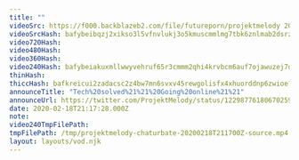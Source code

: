 ```yaml
---
title: ""
videoSrc: https://f000.backblazeb2.com/file/futureporn/projektmelody 2020-02-18.mkv
videoSrcHash: bafybeibqzj2xikso3l5vfnvlukj3o5kmuscmmlmg7tbk6znlmab2dsrzim?filename=projektmelody-chaturbate-20200218T211700Z-source.mp4
video720Hash: 
video480Hash: 
video360Hash: 
video240Hash: bafybeiakuxmllwwyvehruf65r3cmmm2qhi4krvbcm6auf7ojawuzej7dpy?filename=projektmelody-chaturbate-20200218T211700Z-240p.mp4
thinHash: 
thiccHash: bafkreicui2zadacsc2z4bw7mn6svxv45rewgolisfx4xhuorddnp6zwioe?filename=20200218T211700Z-thicc.jpg
announceTitle: "Tech%20solved%21%21%20Going%20online%21%21"
announceUrl: https://twitter.com/ProjektMelody/status/1229877618067025923
date: 2020-02-18T21:17:28.000Z
note: 
video240TmpFilePath: 
tmpFilePath: /tmp/projektmelody-chaturbate-20200218T211700Z-source.mp4
layout: layouts/vod.njk
---
```

